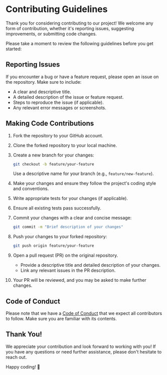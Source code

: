# Contributing Guidelines

Thank you for considering contributing to our project! We welcome any form of contribution, whether it's reporting issues, suggesting improvements, or submitting code changes.

Please take a moment to review the following guidelines before you get started:

## Reporting Issues

If you encounter a bug or have a feature request, please open an issue on the repository. Make sure to include:

- A clear and descriptive title.
- A detailed description of the issue or feature request.
- Steps to reproduce the issue (if applicable).
- Any relevant error messages or screenshots.

## Making Code Contributions

1. Fork the repository to your GitHub account.
2. Clone the forked repository to your local machine.
3. Create a new branch for your changes:

   ```sh
   git checkout -b feature/your-feature
   ```

   Use a descriptive name for your branch (e.g., `feature/new-feature`).

4. Make your changes and ensure they follow the project's coding style and conventions.
5. Write appropriate tests for your changes (if applicable).
6. Ensure all existing tests pass successfully.
7. Commit your changes with a clear and concise message:

   ```sh
   git commit -m "Brief description of your changes"
   ```

8. Push your changes to your forked repository:

   ```sh
   git push origin feature/your-feature
   ```

9. Open a pull request (PR) on the original repository.

   - Provide a descriptive title and detailed description of your changes.
   - Link any relevant issues in the PR description.

10. Your PR will be reviewed, and you may be asked to make further changes.

## Code of Conduct

Please note that we have a [Code of Conduct](CODE_OF_CONDUCT.md) that we expect all contributors to follow. Make sure you are familiar with its contents.

## Thank You!

We appreciate your contribution and look forward to working with you! If you have any questions or need further assistance, please don't hesitate to reach out.

Happy coding! 🚀